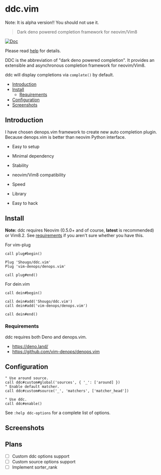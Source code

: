 # ddc.vim

Note: It is alpha version!!  You should not use it.

> Dark deno powered completion framework for neovim/Vim8

[![Doc](https://img.shields.io/badge/doc-%3Ah%20ddc-orange.svg)](doc/ddc.txt)

Please read [help](doc/ddc.txt) for details.

DDC is the abbreviation of "dark deno powered completion". It provides an
extensible and asynchronous completion framework for neovim/Vim8.

ddc will display completions via `complete()` by default.

<!-- vim-markdown-toc GFM -->

- [Introduction](#introduction)
- [Install](#install)
  - [Requirements](#requirements)
- [Configuration](#configuration)
- [Screenshots](#screenshots)

<!-- vim-markdown-toc -->

## Introduction

I have chosen denops.vim framework to create new auto completion plugin.
Because denops.vim is better than neovim Python interface.

* Easy to setup

* Minimal dependency

* Stability

* neovim/Vim8 compatibility

* Speed

* Library

* Easy to hack


## Install

**Note:** ddc requires Neovim (0.5.0+ and of course, **latest** is recommended)
or Vim8.2. See [requirements](#requirements) if you aren't sure whether you have
this.

For vim-plug

```viml
call plug#begin()

Plug 'Shougo/ddc.vim'
Plug 'vim-denops/denops.vim'

call plug#end()
```

For dein.vim

```viml
call dein#begin()

call dein#add('Shougo/ddc.vim')
call dein#add('vim-denops/denops.vim')

call dein#end()
```

### Requirements

ddc requires both Deno and denops.vim.

- <https://deno.land/>
- <https://github.com/vim-denops/denops.vim>

## Configuration

```vim
" Use around source.
call ddc#custom#global('sources', { '_': ['around] })
" Enable default matcher.
call ddc#custom#source('_', 'matchers', ['matcher_head'])

" Use ddc.
call ddc#enable()
```

See `:help ddc-options` for a complete list of options.

## Screenshots

## Plans

* [ ] Custom ddc options support
* [ ] Custom source options support
* [ ] Implement sorter_rank
